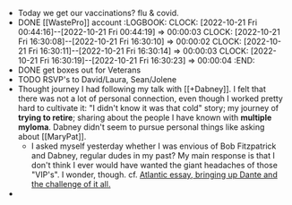 - Today we get our vaccinations? flu & covid.
- DONE [[WastePro]] account
  :LOGBOOK:
  CLOCK: [2022-10-21 Fri 00:44:16]--[2022-10-21 Fri 00:44:19] =>  00:00:03
  CLOCK: [2022-10-21 Fri 16:30:08]--[2022-10-21 Fri 16:30:10] =>  00:00:02
  CLOCK: [2022-10-21 Fri 16:30:11]--[2022-10-21 Fri 16:30:14] =>  00:00:03
  CLOCK: [2022-10-21 Fri 16:30:19]--[2022-10-21 Fri 16:30:23] =>  00:00:04
  :END:
- DONE get boxes out for Veterans
- TODO RSVP's to David/Laura, Sean/Jolene
- Thought journey I had following my talk with [[+Dabney]]. I felt that there was not a lot of personal connection, even though I worked pretty hard to cultivate it: "I didn't know it was that cold" story; my journey of **trying to retire**; sharing about the people I have known with **multiple myloma**. Dabney didn't seem to pursue personal things like asking about [[MaryPat]].
	- I asked myself yesterday whether I was envious of Bob Fitzpatrick and Dabney, regular dudes in my past? My main response is that I don't think I ever would have wanted the giant headaches of those "VIP's". I wonder, though. cf. [Atlantic essay, bringing up Dante and the challenge of it all.](https://drive.google.com/file/d/1ffA8hwNEcvI5acUJHkIEzLaPtj3kYEOJ/view?usp=sharing)
-